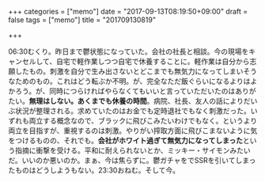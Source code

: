 +++
categories = ["memo"]
date = "2017-09-13T08:19:50+09:00"
draft = false
tags = ["memo"]
title = "201709130819"

+++

06:30むくり。昨日まで鬱状態になっていた。会社の社長と相談。今の現場をキャンセルして、自宅で軽作業しつつ自宅で休養することに。軽作業は自分から志願したもの。刺激を自分で生み出さないとどこまでも無気力になってしまいそうなためのもの。これはどう転ぶか不明。が、完全なただ飯ぐらいになるよりはよかろう。が、同時につらければやらなくてもいいと言っていただいたのはありがたい。**無理はしない。あくまでも休養の時間**。病院、社長、友人の話によりだいぶ状況が整理される。求めていたのはお金でも定時退社でもなく刺激だった。いずれも両立する概念なので、ブラックに飛びこみたいわけでもなく。というより両立を目指すが、重視するのは刺激。やりがい搾取方面に飛びこまないように気をつけるものの、それでも。**会社がホワイト過ぎて無気力になってしまった**という指摘に衝撃を受ける。平和に耐えられないとか、ミッキー・サイモンみたいだ。いいのか悪いのか。まぁ、今は焦らずに。鬱ガチャをでSSRを引いてしまったものはどうしようもない。23:30おねむ。そして今。
